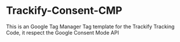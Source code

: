 # Trackify-Consent-CMP
This is an Google Tag Manager Tag template for the Trackify Tracking Code, it respect the Google Consent Mode API
